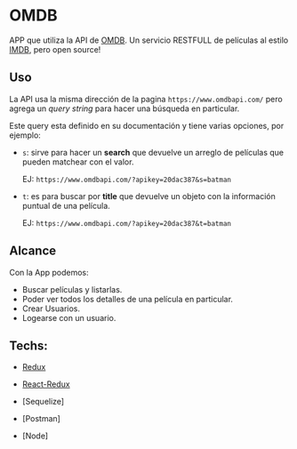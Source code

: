 # OMDB

APP que utiliza la API de [OMDB](http://www.omdbapi.com/). 
Un servicio RESTFULL de películas al estilo [IMDB](http://www.imdb.com/), pero open source!

## Uso

La API usa la misma dirección de la pagina `https://www.omdbapi.com/` pero agrega un _query string_ para hacer una búsqueda en particular.

Este query esta definido en su documentación y tiene varias opciones, por ejemplo:

  * `s`: sirve para hacer un **search** que devuelve un arreglo de películas que pueden matchear con el valor.

    EJ: `https://www.omdbapi.com/?apikey=20dac387&s=batman`

  * `t`: es para buscar por **title** que devuelve un objeto con la información puntual de una película.

    EJ: `https://www.omdbapi.com/?apikey=20dac387&t=batman`

## Alcance

Con la App podemos:

* Buscar películas y listarlas.
* Poder ver todos los detalles de una película en particular.
* Crear Usuarios.
* Logearse con un usuario.

## Techs:

* [Redux](https://redux.js.org/basics)

* [React-Redux](https://github.com/reactjs/react-redux)

* [Sequelize]

* [Postman]

* [Node]